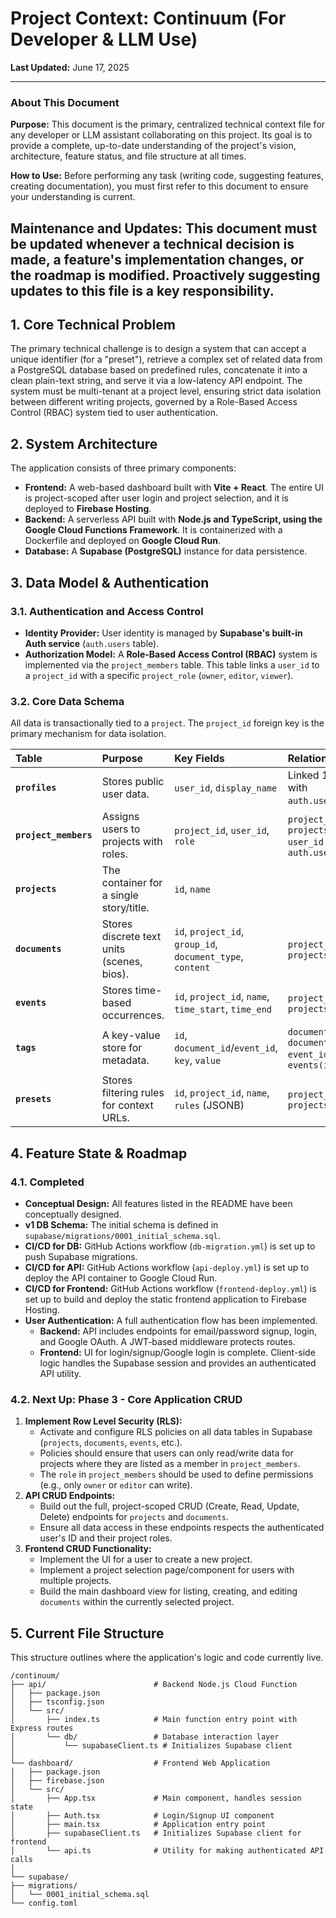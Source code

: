 # Project Context: Continuum (For Developer & LLM Use)
**Last Updated:** June 17, 2025

---
### **About This Document**

**Purpose:** This document is the primary, centralized technical context file for any developer or LLM assistant collaborating on this project. Its goal is to provide a complete, up-to-date understanding of the project's vision, architecture, feature status, and file structure at all times.

**How to Use:** Before performing any task (writing code, suggesting features, creating documentation), you must first refer to this document to ensure your understanding is current.

**Maintenance and Updates:** This document must be updated whenever a technical decision is made, a feature's implementation changes, or the roadmap is modified. Proactively suggesting updates to this file is a key responsibility.
---

## 1. Core Technical Problem

The primary technical challenge is to design a system that can accept a unique identifier (for a "preset"), retrieve a complex set of related data from a PostgreSQL database based on predefined rules, concatenate it into a clean plain-text string, and serve it via a low-latency API endpoint. The system must be multi-tenant at a project level, ensuring strict data isolation between different writing projects, governed by a Role-Based Access Control (RBAC) system tied to user authentication.

## 2. System Architecture

The application consists of three primary components:

* **Frontend:** A web-based dashboard built with **Vite + React**. The entire UI is project-scoped after user login and project selection, and it is deployed to **Firebase Hosting**.
* **Backend:** A serverless API built with **Node.js and TypeScript, using the Google Cloud Functions Framework**. It is containerized with a Dockerfile and deployed on **Google Cloud Run**.
* **Database:** A **Supabase (PostgreSQL)** instance for data persistence.

## 3. Data Model & Authentication

### 3.1. Authentication and Access Control

* **Identity Provider:** User identity is managed by **Supabase's built-in Auth service** (`auth.users` table).
* **Authorization Model:** A **Role-Based Access Control (RBAC)** system is implemented via the `project_members` table. This table links a `user_id` to a `project_id` with a specific `project_role` (`owner`, `editor`, `viewer`).

### 3.2. Core Data Schema

All data is transactionally tied to a `project`. The `project_id` foreign key is the primary mechanism for data isolation.

| Table             | Purpose                                     | Key Fields                                      | Relationships                                               |
| :---------------- | :------------------------------------------ | :---------------------------------------------- | :---------------------------------------------------------- |
| **`profiles`** | Stores public user data.                    | `user_id`, `display_name`                       | Linked 1-to-1 with `auth.users(id)`.                        |
| **`project_members`**| Assigns users to projects with roles.       | `project_id`, `user_id`, `role`                 | `project_id` → `projects(id)` <br> `user_id` → `auth.users(id)` |
| **`projects`** | The container for a single story/title.     | `id`, `name`                                    |                                                             |
| **`documents`** | Stores discrete text units (scenes, bios).  | `id`, `project_id`, `group_id`, `document_type`, `content` | `project_id` → `projects(id)`                               |
| **`events`** | Stores time-based occurrences.              | `id`, `project_id`, `name`, `time_start`, `time_end` | `project_id` → `projects(id)`                               |
| **`tags`** | A key-value store for metadata.             | `id`, `document_id`/`event_id`, `key`, `value`  | `document_id` → `documents(id)` <br> `event_id` → `events(id)` |
| **`presets`** | Stores filtering rules for context URLs.    | `id`, `project_id`, `name`, `rules` (JSONB)     | `project_id` → `projects(id)`                               |

## 4. Feature State & Roadmap

### 4.1. Completed

* **Conceptual Design:** All features listed in the README have been conceptually designed.
* **v1 DB Schema:** The initial schema is defined in `supabase/migrations/0001_initial_schema.sql`.
* **CI/CD for DB:** GitHub Actions workflow (`db-migration.yml`) is set up to push Supabase migrations.
* **CI/CD for API:** GitHub Actions workflow (`api-deploy.yml`) is set up to deploy the API container to Google Cloud Run.
* **CI/CD for Frontend:** GitHub Actions workflow (`frontend-deploy.yml`) is set up to build and deploy the static frontend application to Firebase Hosting.
* **User Authentication:** A full authentication flow has been implemented.
    * **Backend:** API includes endpoints for email/password signup, login, and Google OAuth. A JWT-based middleware protects routes.
    * **Frontend:** UI for login/signup/Google login is complete. Client-side logic handles the Supabase session and provides an authenticated API utility.

### 4.2. Next Up: Phase 3 - Core Application CRUD

1.  **Implement Row Level Security (RLS):**
    * Activate and configure RLS policies on all data tables in Supabase (`projects`, `documents`, `events`, etc.).
    * Policies should ensure that users can only read/write data for projects where they are listed as a member in `project_members`.
    * The `role` in `project_members` should be used to define permissions (e.g., only `owner` or `editor` can write).
2.  **API CRUD Endpoints:**
    * Build out the full, project-scoped CRUD (Create, Read, Update, Delete) endpoints for `projects` and `documents`.
    * Ensure all data access in these endpoints respects the authenticated user's ID and their project roles.
3.  **Frontend CRUD Functionality:**
    * Implement the UI for a user to create a new project.
    * Implement a project selection page/component for users with multiple projects.
    * Build the main dashboard view for listing, creating, and editing `documents` within the currently selected project.

## 5. Current File Structure

This structure outlines where the application's logic and code currently live.

```
/continuum/
├── api/                        # Backend Node.js Cloud Function
│   ├── package.json
│   ├── tsconfig.json
│   └── src/
│       ├── index.ts            # Main function entry point with Express routes
│       └── db/                 # Database interaction layer
│           └── supabaseClient.ts # Initializes Supabase client
│
└── dashboard/                  # Frontend Web Application
│   ├── package.json
│   ├── firebase.json
│   └── src/
│       ├── App.tsx             # Main component, handles session state
│       ├── Auth.tsx            # Login/Signup UI component
│       ├── main.tsx            # Application entry point
│       ├── supabaseClient.ts   # Initializes Supabase client for frontend
│       └── api.ts              # Utility for making authenticated API calls
│
└── supabase/
├── migrations/
│   └── 0001_initial_schema.sql
└── config.toml
```